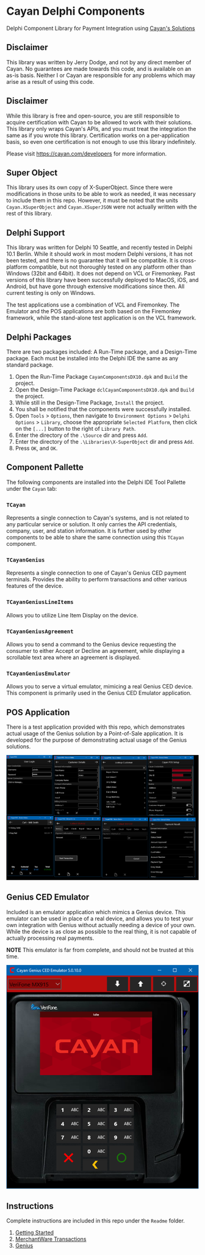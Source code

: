 # Cayan Delphi Components

Delphi Component Library for Payment Integration using [Cayan's Solutions](http://www.cayan.com)

## Disclaimer

This library was written by Jerry Dodge, and not by any direct member of Cayan. No guarantees are made towards this code, and is available on an as-is basis. Neither I or Cayan are responsible for any problems which may arise as a result of using this code.

## Disclaimer

While this library is free and open-source, you are still responsible to acquire certification with Cayan to be allowed to work with their solutions. This library only wraps Cayan's APIs, and you must treat the integration the same as if you wrote this library. Certification works on a per-application basis, so even one certification is not enough to use this library indefinitely.

Please visit https://cayan.com/developers for more information.

## Super Object

This library uses its own copy of X-SuperObject. Since there were modifications in those units to be able to work as needed, it was necessary to include them in this repo. However, it must be noted that the units `Cayan.XSuperObject` and `Cayan.XSuperJSON` were not actually written with the rest of this library.

## Delphi Support

This library was written for Delphi 10 Seattle, and recently tested in Delphi 10.1 Berlin. While it should work in most modern Delphi versions, it has not been tested, and there is no guarantee that it will be compatible. It is cross-platform compatible, but not thoroughly tested on any platform other than Windows (32bit and 64bit). It does not depend on VCL or Firemonkey. Past versions of this library have been successfully deployed to MacOS, iOS, and Android, but have gone through extensive modifications since then. All current testing is only on Windows.

The test applications use a combination of VCL and Firemonkey. The Emulator and the POS applications are both based on the Firemonkey framework, while the stand-alone test application is on the VCL framework. 

## Delphi Packages

There are two packages included: A Run-Time package, and a Design-Time package. Each must be installed into the Delphi IDE the same as any standard package.

1. Open the Run-Time Package `CayanComponentsDX10.dpk` and `Build` the project.
2. Open the Design-Time Package `dclCayanComponentsDX10.dpk` and `Build` the project.
3. While still in the Design-Time Package, `Install` the project.
4. You shall be notified that the components were successfully installed.
5. Open `Tools` > `Options`, then navigate to `Environment Options` > `Delphi Options` > `Library`, choose the appropriate `Selected Platform`, then click on the `[...]` button to the right of `Library Path`. 
  1. Enter the directory of the `.\Source` dir and press `Add`. 
  2. Enter the directory of the `.\Libraries\X-SuperObject` dir and press `Add`.
  3. Press `OK`, and `OK`.

## Component Pallette

The following components are installed into the Delphi IDE Tool Pallette under the `Cayan` tab:

### `TCayan`

Represents a single connection to Cayan's systems, and is not related to any particular service or solution. It only carries the API credentials, company, user, and station information. It is further used by other components to be able to share the same connection using this `TCayan` component.

### `TCayanGenius`

Represents a single connection to one of Cayan's Genius CED payment terminals. Provides the ability to perform transactions and other various features of the device.

### `TCayanGeniusLineItems`

Allows you to utilize Line Item Display on the device.

### `TCayanGeniusAgreement`

Allows you to send a command to the Genius device requesting the consumer to either Accept or Decline an agreement, while displaying a scrollable text area where an agreement is displayed.

### `TCayanGeniusEmulator`

Allows you to serve a virtual emulator, mimicing a real Genius CED device. This component is primarily used in the Genius CED Emulator application. 

## POS Application

There is a test application provided with this repo, which demonstrates actual usage of the Genius solution by a Point-of-Sale application. It is developed for the purpose of demonstrating actual usage of the Genius solutions. 

![POS](./Readme/POS_SS.png?raw=true)

## Genius CED Emulator

Included is an emulator application which mimics a Genius device. This emulator can be used in place of a real device, and allows you to test your own integration with Genius without actually needing a device of your own. While the device is as close as possible to the real thing, it is not capable of actually processing real payments. 

**NOTE** This emulator is far from complete, and should not be trusted at this time. 

![Emulator](./Readme/EmulatorMX915.png?raw=true)

## Instructions

Complete instructions are included in this repo under the `Readme` folder.

1. [Getting Started](./Readme/Chapter%201%20-%20Getting%20Started.md)
2. [MerchantWare Transactions](./Readme/Chapter%202%20-%20MerchantWare%20Transactions.md)
3. [Genius](./Readme/Chapter%203%20-%20Genius.md)


